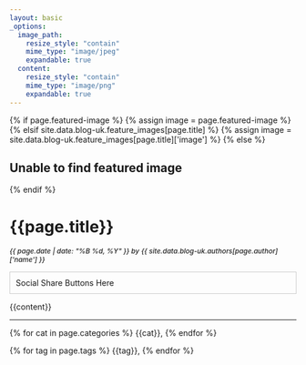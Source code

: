 ```yaml
---
layout: basic
_options:
  image_path:
    resize_style: "contain"
    mime_type: "image/jpeg"
    expandable: true
  content:
    resize_style: "contain"
    mime_type: "image/png"
    expandable: true
---
```

<link href="https://fonts.googleapis.com/css?family=Open+Sans+Condensed:300,700" rel="stylesheet">
<link rel="stylesheet" href="https://www.newtek.com/css/layouts/press-release.css">
<link rel="stylesheet" href="https://www.newtek.com/css/layouts/post.css">

{% if page.featured-image %}
    {% assign image = page.featured-image %}
{% elsif site.data.blog-uk.feature_images[page.title] %}
    {% assign image = site.data.blog-uk.feature_images[page.title]['image'] %}
{% else %}
    <h2>Unable to find featured image</h2>
{% endif %}

<style>
    #post-banner {
        background-image: url({{ image }});
    }
</style>

<div id="post-banner">
    <a href="{{page.image.feature}}" class="venobox" title="{{page.title}}" data-gall="gallery"></a>
</div>
<div id="press-release">
    <h1 class="title">{{page.title}}</h1>
    <p style="font-size: 12px; font-style: italic; font-weight: 500; color: #212121;">{{ page.date | date: "%B %d, %Y" }} by {{ site.data.blog-uk.authors[page.author]['name'] }}</p>
    <div id="post-share">
        <p style="padding: 10px; border: 1px solid rgba(0,0,0,0.2);">Social Share Buttons Here</p>
    </div>
    <div id="blog" class="clearfix">
        {{content}}
    </div>
    <hr>
    <div id="post-footer">
        <p><i class="fa fa-folder" aria-hidden="true"></i> {% for cat in page.categories %} {{cat}},&#32; {% endfor %}
        </p>
        <p><i class="fa fa-tags" aria-hidden="true"></i> {% for tag in page.tags %} {{tag}},&#32; {% endfor %}
        </p>
    </div>
</div>

